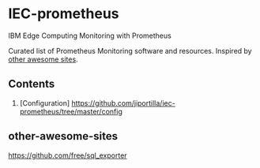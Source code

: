 # IEC-prometheus
IBM Edge Computing Monitoring with Prometheus


Curated list of Prometheus Monitoring software and resources.
Inspired by [other awesome sites](#other-awesome-sites).

## Contents

1. [Configuration]
https://github.com/jiportilla/iec-prometheus/tree/master/config

## other-awesome-sites
https://github.com/free/sql_exporter
